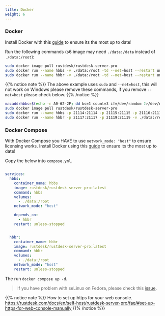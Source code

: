 ```yaml
---
title: Docker
weight: 6
---
```


### Docker

Install Docker with this [guide](https://docs.docker.com/engine/install) to ensure its the most up to date!

Run the following commands (s6 image may need `./data:/data` instead of `./data:/root`):

```sh
sudo docker image pull rustdesk/rustdesk-server-pro
sudo docker run --name hbbs -v ./data:/root -td --net=host --restart unless-stopped rustdesk/rustdesk-server-pro hbbs
sudo docker run --name hbbr -v ./data:/root -td --net=host --restart unless-stopped rustdesk/rustdesk-server-pro hbbr
```

{{% notice note %}}
The above example uses `sudo` and `--net=host`, this will not work on Windows please remove these commands, if you remove `--net=host` please check below.
{{% /notice %}}

```sh
macaddrhbbs=$(echo -n A0-62-2F; dd bs=1 count=3 if=/dev/random 2>/dev/null |hexdump -v -e '/1 "-%02X"')
sudo docker image pull rustdesk/rustdesk-server-pro
sudo docker run --name hbbs -p 21114:21114 -p 21115:21115 -p 21116:21116 -p 21116:21116/udp -p 21118:21118 -v ./data:/root -td --mac-address="$macaddrhbbs" --restart unless-stopped rustdesk/rustdesk-server-pro hbbs
sudo docker run --name hbbr -p 21117:21117 -p 21119:21119 -v ./data:/root -td --restart unless-stopped rustdesk/rustdesk-server-pro hbbr
```

### Docker Compose

With Docker Compose you HAVE to use `network_mode: "host"` to ensure licensing works. Install Docker using this [guide](https://docs.docker.com/engine/install) to ensure its the most up to date!

Copy the below into `compose.yml`.

```yaml

services:
  hbbs:
    container_name: hbbs
    image: rustdesk/rustdesk-server-pro:latest
    command: hbbs
    volumes:
      - ./data:/root
    network_mode: "host"

    depends_on:
      - hbbr
    restart: unless-stopped


  hbbr:
    container_name: hbbr
    image: rustdesk/rustdesk-server-pro:latest
    command: hbbr
    volumes:
      - ./data:/root
    network_mode: "host"
    restart: unless-stopped
```

The run `docker compose up -d`.

> If you have problem with seLinux on Fedora, please check this [issue](https://github.com/rustdesk/rustdesk-server/issues/230).

{{% notice note %}}
How to set up https for your web console.
https://rustdesk.com/docs/en/self-host/rustdesk-server-pro/faq/#set-up-https-for-web-console-manually
{{% /notice %}}
